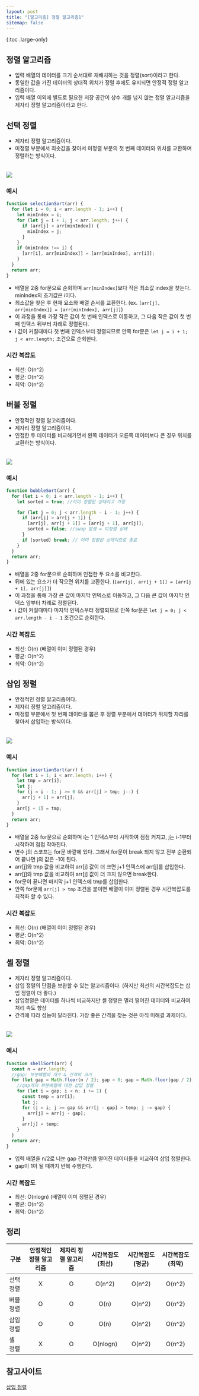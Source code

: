 ```yaml
---
layout: post
title: "[알고리즘] 정렬 알고리즘1"
sitemap: false
---
```


{:toc .large-only}

## 정렬 알고리즘

- 입력 배열의 데이터를 크기 순서대로 재배치하는 것을 정렬(sort)이라고 한다.
- 동일한 값을 가진 데이터의 상대적 위치가 정렬 후에도 유지되면 안정적 정렬 알고리즘이다.
- 입력 배열 이외에 별도로 필요한 저장 공간이 상수 개를 넘지 않는 정렬 알고리즘을 제자리 정렬 알고리즘이라고 한다.

## 선택 정렬

- 제자리 정렬 알고리즘이다.
- 미정렬 부분에서 최솟값을 찾아서 미정렬 부분의 첫 번째 데이터와 위치를 교환하며 정렬하는 방식이다.

<img src="/assets/img/blog/2023-08-19-algorithm-sort_01.png" style="margin-top:20px;">

### 예시

```js
function selectionSort(arr) {
  for (let i = 0; i < arr.length - 1; i++) {
    let minIndex = i;
    for (let j = i + 1; j < arr.length; j++) {
      if (arr[j] < arr[minIndex]) {
        minIndex = j;
      }
    }
    if (minIndex !== i) {
      [arr[i], arr[minIndex]] = [arr[minIndex], arr[i]];
    }
  }
  return arr;
}
```

- 배열을 2중 for문으로 순회하며 `arr[minIndex]`보다 작은 최소값 index을 찾는다. minIndex의 초기값은 i이다.
- 최소값을 찾은 후 현재 요소와 배열 순서를 교환한다. (ex. `[arr[j], arr[minIndex]] = [arr[minIndex], arr[j]]`)
- 이 과정을 통해 가장 작은 값이 첫 번째 인덱스로 이동하고, 그 다음 작은 값이 첫 번째 인덱스 뒤부터 차례로 정렬된다.
- i 값이 커질때마다 첫 번째 인덱스부터 정렬되므로 안쪽 for문은 `let j = i + 1; j < arr.length;` 조건으로 순회한다.

### 시간 복잡도

- 최선: O(n^2)
- 평균: O(n^2)
- 최악: O(n^2)

## 버블 정렬

- 안정적인 정렬 알고리즘이다.
- 제자리 정렬 알고리즘이다.
- 인접한 두 데이터를 비교해가면서 왼쪽 데이터가 오른쪽 데이터보다 큰 경우 위치를 교환하는 방식이다.

<img src="/assets/img/blog/2023-08-19-algorithm-sort_02.png" style="margin-top:20px;">

### 예시

```js
function bubbleSort(arr) {
  for (let i = 0; i < arr.length - 1; i++) {
    let sorted = true; //이미 정렬된 상태라고 가정

    for (let j = 0; j < arr.length - i - 1; j++) {
      if (arr[j] > arr[j + 1]) {
        [arr[j], arr[j + 1]] = [arr[j + 1], arr[j]];
        sorted = false; //swap 발생 = 미정렬 상태
      }
      if (sorted) break; // 이미 정렬된 상태이므로 종료
    }
  }
  return arr;
}
```

- 배열을 2중 for문으로 순회하며 인접한 두 요소를 비교한다.
- 뒤에 있는 요소가 더 작으면 위치를 교환한다. (`[arr[j], arr[j + 1]] = [arr[j + 1], arr[j]]`)
- 이 과정을 통해 가장 큰 값이 마지막 인덱스로 이동하고, 그 다음 큰 값이 마지막 인덱스 앞부터 차례로 정렬된다.
- i 값이 커질때마다 마지막 인덱스부터 정렬되므로 안쪽 for문은 `let j = 0; j < arr.length - i - 1` 조건으로 순회한다.

### 시간 복잡도

- 최선: O(n) (배열이 이미 정렬된 경우)
- 평균: O(n^2)
- 최악: O(n^2)

## 삽입 정렬

- 안정적인 정렬 알고리즘이다.
- 제자리 정렬 알고리즘이다.
- 미정렬 부분에서 첫 번째 데이터를 뽑은 후 정렬 부분에서 데이터가 위치할 자리를 찾아서 삽입하는 방식이다.

<img src="/assets/img/blog/2023-08-19-algorithm-sort_03.png" style="margin-top:20px;">

### 예시

```js
function insertionSort(arr) {
  for (let i = 1; i < arr.length; i++) {
    let tmp = arr[i];
    let j;
    for (j = i - 1; j >= 0 && arr[j] > tmp; j--) {
      arr[j + 1] = arr[j];
    }
    arr[j + 1] = tmp;
  }
  return arr;
}
```

- 배열을 2중 for문으로 순회하며 i는 1 인덱스부터 시작하여 점점 커지고, j는 i-1부터 시작하여 점점 작아진다.
- 변수 j의 스코프는 for문 바깥에 있다. 그래서 for문이 break 되지 않고 전부 순환되어 끝나면 j의 값은 -1이 된다.
- arr[j]와 tmp 값을 비교하여 arr[j] 값이 더 크면 j+1 인덱스에 arr[j]를 삽입한다.
- arr[j]와 tmp 값을 비교하여 arr[j] 값이 더 크지 않으면 break한다.
- for문이 끝나면 마지막 j+1 인덱스에 tmp를 삽입한다.
- 안쪽 for문에 `arr[j] > tmp` 조건을 붙이면 배열이 이미 정렬된 경우 시간복잡도를 최적화 할 수 있다.

### 시간 복잡도

- 최선: O(n) (배열이 이미 정렬된 경우)
- 평균: O(n^2)
- 최악: O(n^2)

## 셸 정렬

- 제자리 정렬 알고리즘이다.
- 삽입 정렬의 단점을 보완할 수 있는 알고리즘이다. (하지만 최선의 시간복잡도는 삽입 정렬이 더 좋다.)
- 삽입정렬은 데이터를 하나씩 비교하지만 셸 정렬은 멀리 떨어진 데이터와 비교하여 처리 속도 향상
- 간격에 따라 성능이 달라진다. 가장 좋은 간격을 찾는 것은 아직 미해결 과제이다.

<img src="/assets/img/blog/2023-08-19-algorithm-sort_04.png" style="margin-top:20px;">

### 예시

```js
function shellSort(arr) {
  const n = arr.length;
  //gap: 부분배열의 개수 & 간격의 크기
  for (let gap = Math.floor(n / 2); gap > 0; gap = Math.floor(gap / 2)) {
    //gap개의 부분배열에 대한 삽입 정렬
    for (let i = gap; i < n; i += 1) {
      const temp = arr[i];
      let j;
      for (j = i; j >= gap && arr[j - gap] > temp; j -= gap) {
        arr[j] = arr[j - gap];
      }
      arr[j] = temp;
    }
  }
  return arr;
}
```

- 입력 배열을 n/2로 나눈 gap 간격만큼 떨어진 데이터들을 비교하여 삽입 정렬한다.
- gap이 1이 될 때까지 반복 수행한다.

### 시간 복잡도

- 최선: O(nlogn) (배열이 이미 정렬된 경우)
- 평균: O(n^2)
- 최악: O(n^2)

## 정리

| 구분      | 안정적인 정렬 알고리즘 | 제자리 정렬 알고리즘 | 시간복잡도(최선) | 시간복잡도(평균) | 시간복잡도(최악) |
| --------- | :--------------------: | :------------------: | :--------------: | :--------------: | :--------------: |
| 선택 정렬 |           X            |          O           |      O(n^2)      |      O(n^2)      |      O(n^2)      |
| 버블 정렬 |           O            |          O           |       O(n)       |      O(n^2)      |      O(n^2)      |
| 삽입 정렬 |           O            |          O           |       O(n)       |      O(n^2)      |      O(n^2)      |
| 셸 정렬   |           X            |          O           |     O(nlogn)     |      O(n^2)      |      O(n^2)      |

## 참고사이트

[삽입 정렬](https://www.zerocho.com/category/Algorithm/post/57e39fca76a7850015e6944a)
